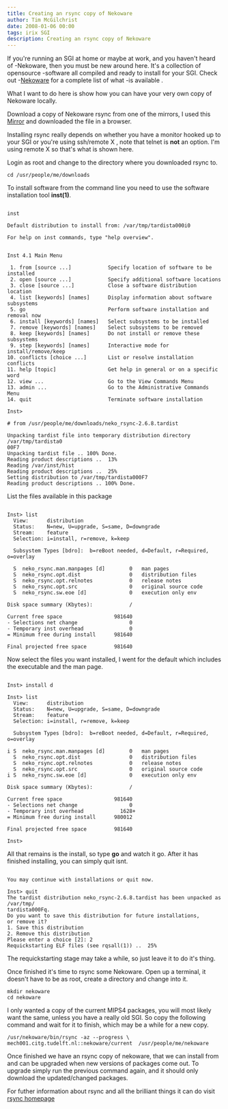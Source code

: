 ```yaml
---
title: Creating an rsync copy of Nekoware
author: Tim McGilchrist
date: 2008-01-06 00:00
tags: irix SGI
description: Creating an rsync copy of Nekoware
---
```


If you're running an SGI at home or maybe at work, and you haven't heard of
-Nekoware, then you must be new around here. It's a collection of opensource
-software all compiled and ready to install for your SGI. Check out
-[Nekoware](http://www.nekochan.net/downloads.php) for a complete list of what
-is available .

What I want to do here is show how you can have your very own copy of Nekoware locally.

Download a copy of Nekoware rsync from one of the mirrors, I used this
[Mirror](http://www.mechanics.citg.tudelft.nl/~everdij/nekoware/index.php?path=current/)
and downloaded the file in a browser.

Installing rsync really depends on whether you have a monitor hooked up to your SGI or you're using ssh/remote X , note that telnet is **not** an option. I'm using remote X so that's what is shown here.

Login as root and change to the directory where you downloaded rsync to.

    cd /usr/people/me/downloads

To install software from the command line you need to use the software
installation tool **inst(1)**.

``` shell

inst

Default distribution to install from: /var/tmp/tardista000i0

For help on inst commands, type "help overview".


Inst 4.1 Main Menu

 1. from [source ...]            Specify location of software to be installed
 2. open [source ...]            Specify additional software locations
 3. close [source ...]           Close a software distribution location
 4. list [keywords] [names]      Display information about software subsystems
 5. go                           Perform software installation and removal now
 6. install [keywords] [names]   Select subsystems to be installed
 7. remove [keywords] [names]    Select subsystems to be removed
 8. keep [keywords] [names]      Do not install or remove these subsystems
 9. step [keywords] [names]      Interactive mode for install/remove/keep
10. conflicts [choice ...]       List or resolve installation conflicts
11. help [topic]                 Get help in general or on a specific word
12. view ...                     Go to the View Commands Menu
13. admin ...                    Go to the Administrative Commands Menu
14. quit                         Terminate software installation

Inst>

# from /usr/people/me/downloads/neko_rsync-2.6.8.tardist

Unpacking tardist file into temporary distribution directory /var/tmp/tardista0
00F7
Unpacking tardist file .. 100% Done.
Reading product descriptions ..  13%
Reading /var/inst/hist
Reading product descriptions ..  25%
Setting distribution to /var/tmp/tardista000F7
Reading product descriptions .. 100% Done.

```

List the files available in this package

``` shell

Inst> list
  View:      distribution
  Status:    N=new, U=upgrade, S=same, D=downgrade
  Stream:    feature
  Selection: i=install, r=remove, k=keep

  Subsystem Types [bdro]:  b=reBoot needed, d=Default, r=Required, o=overlay

  S  neko_rsync.man.manpages [d]        0   man pages
  S  neko_rsync.opt.dist                0   distribution files
  S  neko_rsync.opt.relnotes            0   release notes
  S  neko_rsync.opt.src                 0   original source code
  S  neko_rsync.sw.eoe [d]              0   execution only env

Disk space summary (Kbytes):            /

Current free space                 981640
- Selections net change                 0
- Temporary inst overhead               0
= Minimum free during install      981640

Final projected free space         981640

```

Now select the files you want installed, I went for the default which includes the executable and the man page.

``` shell

Inst> install d

Inst> list
  View:      distribution
  Status:    N=new, U=upgrade, S=same, D=downgrade
  Stream:    feature
  Selection: i=install, r=remove, k=keep

  Subsystem Types [bdro]:  b=reBoot needed, d=Default, r=Required, o=overlay

i S  neko_rsync.man.manpages [d]        0   man pages
  S  neko_rsync.opt.dist                0   distribution files
  S  neko_rsync.opt.relnotes            0   release notes
  S  neko_rsync.opt.src                 0   original source code
i S  neko_rsync.sw.eoe [d]              0   execution only env

Disk space summary (Kbytes):            /

Current free space                 981640
- Selections net change                 0
- Temporary inst overhead            1628+
= Minimum free during install      980012

Final projected free space         981640

Inst>

```

All that remains is the install, so type **go** and watch it go.  After it has
finished installing, you can simply quit isnt.

```

You may continue with installations or quit now.

Inst> quit
The tardist distribution neko_rsync-2.6.8.tardist has been unpacked as /var/tmp/
tardista000Fq.
Do you want to save this distribution for future installations,
or remove it?
1. Save this distribution
2. Remove this distribution
Please enter a choice [2]: 2
Requickstarting ELF files (see rqsall(1)) ..  25%

```

The requickstarting stage may take a while, so just leave it to do it's thing.

Once finished it's time to rsync some Nekoware. Open up a terminal, it doesn't have to be as root, create a directory and change into it.

    mkdir nekoware
    cd nekoware

I only wanted a copy of the current MIPS4 packages, you will most likely want
the same, unless you have a really old SGI. So copy the following command and
wait for it to finish, which may be a while for a new copy.

    /usr/nekoware/bin/rsync -az --progress \
    mech001.citg.tudelft.nl::nekoware/current  /usr/people/me/nekoware

Once finished we have an rsync copy of nekoware, that we can install from and
can be upgraded when new versions of packages come out. To upgrade simply run
the previous command again, and it should only download the updated/changed
packages.

For futher information about rsync and all the brilliant things it can do visit
[rsync homepage](http://samba.anu.edu.au/rsync/)
